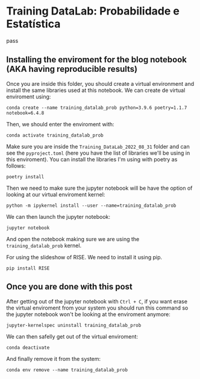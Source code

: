 # Training DataLab: Probabilidade e Estatística

pass

## Installing the enviroment for the blog notebook (AKA having reproducible results)

Once you are inside this folder, you should create a virtual environment and install the same libraries used at this notebook. We can create de virtual enviroment using:
```console
conda create --name training_datalab_prob python=3.9.6 poetry=1.1.7 notebook=6.4.8
```

Then, we should enter the enviroment with:
```console
conda activate training_datalab_prob
```

Make sure you are inside the `Training_DataLab_2022_08_31` folder and can see the `pyproject.toml` (here you have the list of libraries we'll be using in this enviroment). You can install the libraries I'm using with poetry as follows:
```console
poetry install
```

Then we need to make sure the jupyter notebook will be have the option of looking at our virtual enviroment kernel:
```console
python -m ipykernel install --user --name=training_datalab_prob
```

We can then launch the jupyter notebook:
```console
jupyter notebook
```
And open the notebook making sure we are using the `training_datalab_prob` kernel.

For using the slideshow of RISE. We need to install it using pip.
```console
pip install RISE
```

## Once you are done with this post

After getting out of the jupyter notebook with `Ctrl + C`, if you want erase the virtual enviroment from your system you should run this command so the jupyter notebook won't be looking at the enviroment anymore:
```console
jupyter-kernelspec uninstall training_datalab_prob
```

We can then safelly get out of the virtual enviroment:
```console
conda deactivate
```

And finally remove it from the system:
```console
conda env remove --name training_datalab_prob
```